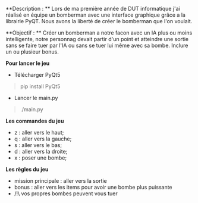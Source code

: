 **Description : **
Lors de ma première année de DUT informatique j'ai réalisé en équipe un bomberman avec une interface graphique grâce a la librairie PyQT. Nous avons la liberté de créer le bomberman que l'on voulait.

**Objectif : **
Créer un bomberman a notre facon avec un IA plus ou moins intelligente, notre personnag devait partir d'un point et atteindre une sortie sans se faire tuer par l'IA ou sans se tuer lui même avec sa bombe. Inclure un ou plusieur bonus.

**Pour lancer le jeu**
 * Télécharger PyQt5  
>pip install PyQt5
 * Lancer le main.py 
>./main.py

**Les commandes du jeu**
 * z : aller vers le haut;
 * q : aller vers la gauche;
 * s : aller vers le bas;
 * d : aller vers la droite;
 * x : poser une bombe;

**Les règles du jeu**
 * mission principale : aller vers la sortie
 * bonus : aller vers les items pour avoir une bombe plus puissante
 * /!\ vos propres bombes peuvent vous tuer

  
